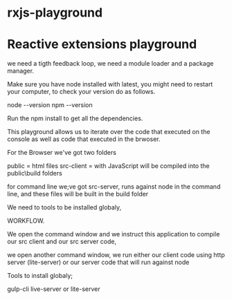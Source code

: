 # rxjs-playground
Reactive extensions playground
==============================



we need a tigth feedback loop, we need a module loader and a package manager. 

Make sure you have node installed with latest, you might need to restart your computer, 
to check your version do as follows.

node --version
npm --version 

Run the npm install to get all the dependencies.

This playground allows us to iterate over the code that executed on the console as well as code that executed in the brwoser.

For the Browser we've got two folders

public = html files
src-client = with JavaScript will be compiled into the public\build folders

for command line we;ve got src-server, runs against node in the command line, and these files will be built in the build folder

We need to tools to be installed globaly, 


WORKFLOW.

We open the command window and we instruct this application to compile our src client and our src server code,

we open another command window, we run either our client code using http server (lite-server) or our server code that will run against node


Tools to install globaly; 

gulp-cli 
live-server or lite-server
